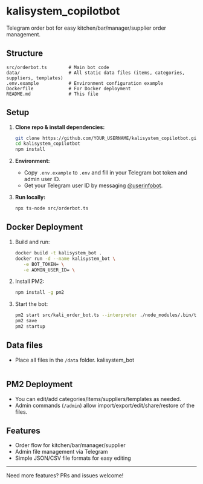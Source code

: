 # kalisystem_copilotbot

Telegram order bot for easy kitchen/bar/manager/supplier order management.

## Structure

```
src/orderbot.ts        # Main bot code
data/                  # All static data files (items, categories, suppliers, templates)
.env.example           # Environment configuration example
Dockerfile             # For Docker deployment
README.md              # This file
```

## Setup

1. **Clone repo & install dependencies:**
   ```sh
   git clone https://github.com/YOUR_USERNAME/kalisystem_copilotbot.git
   cd kalisystem_copilotbot
   npm install
   ```

2. **Environment:**
   - Copy `.env.example` to `.env` and fill in your Telegram bot token and admin user ID.
   - Get your Telegram user ID by messaging [@userinfobot](https://t.me/userinfobot).

3. **Run locally:**
   ```sh
   npx ts-node src/orderbot.ts
   ```

## Docker Deployment

1. Build and run:
   ```sh
   docker build -t kalisystem_bot .
   docker run -d --name kalisystem_bot \
      -e BOT_TOKEN= \
      -e ADMIN_USER_ID= \

1. Install PM2:
   ```sh
   npm install -g pm2
   ```
2. Start the bot:
   ```sh
   pm2 start src/kali_order_bot.ts --interpreter ./node_modules/.bin/ts-node --name kalisystem_bot
   pm2 save
   pm2 startup
   ```

## Data files

- Place all files in the `/data` folder.
      kalisystem_bot
   ```

## PM2 Deployment
- You can edit/add categories/items/suppliers/templates as needed.
- Admin commands (`/admin`) allow import/export/edit/share/restore of the files.

## Features

- Order flow for kitchen/bar/manager/supplier
- Admin file management via Telegram
- Simple JSON/CSV file formats for easy editing

---

Need more features? PRs and issues welcome!